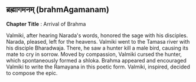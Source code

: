 ## ब्रह्मागमनम् (brahmAgamanam)
**Chapter Title** : Arrival of Brahma

Valmiki, after hearing Narada's words, honored the sage with his disciples. Narada, pleased, left for the heavens. Valmiki went to the Tamasa river with his disciple Bharadwaja. There, he saw a hunter kill a male bird, causing its mate to cry in sorrow. Moved by compassion, Valmiki cursed the hunter, which spontaneously formed a shloka. Brahma appeared and encouraged Valmiki to write the Ramayana in this poetic form. Valmiki, inspired, decided to compose the epic.